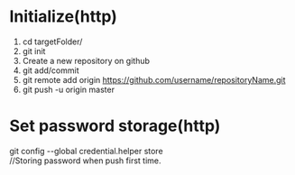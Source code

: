 # Initialize(http)
1. cd targetFolder/
2. git init
3. Create a new repository on github
4. git add/commit
5. git remote add origin https://github.com/username/repositoryName.git
6. git push -u origin master

# Set password storage(http)
   git config --global credential.helper store  
   //Storing password when push first time.